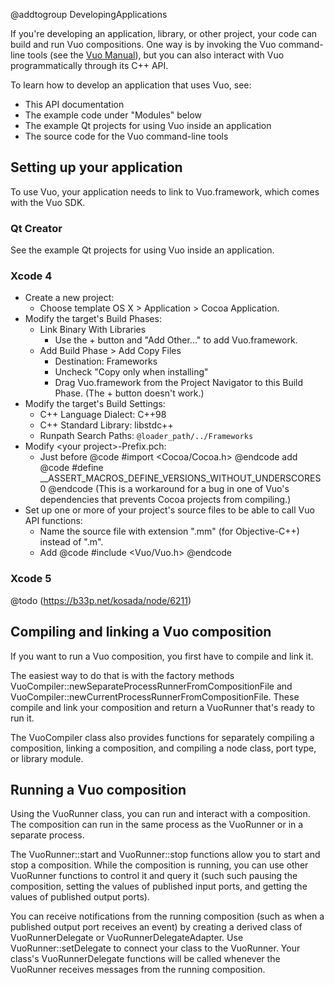 @addtogroup DevelopingApplications

If you're developing an application, library, or other project, your code can build and run Vuo compositions. One way is by invoking the Vuo command-line tools (see the [Vuo Manual](http://vuo.org/support)), but you can also interact with Vuo programmatically through its C++ API. 

To learn how to develop an application that uses Vuo, see: 

   - This API documentation
   - The example code under "Modules" below
   - The example Qt projects for using Vuo inside an application
   - The source code for the Vuo command-line tools



## Setting up your application

To use Vuo, your application needs to link to Vuo.framework, which comes with the Vuo SDK. 


### Qt Creator

See the example Qt projects for using Vuo inside an application. 


### Xcode 4

  - Create a new project:
    - Choose template OS X > Application > Cocoa Application. 
  - Modify the target's Build Phases: 
    - Link Binary With Libraries
      - Use the + button and "Add Other..." to add Vuo.framework. 
    - Add Build Phase > Add Copy Files
      - Destination: Frameworks
      - Uncheck "Copy only when installing"
      - Drag Vuo.framework from the Project Navigator to this Build Phase. (The + button doesn't work.) 
  - Modify the target's Build Settings: 
    - C++ Language Dialect: C++98
    - C++ Standard Library: libstdc++
    - Runpath Search Paths: `@loader_path/../Frameworks`
  - Modify &lt;your project&gt;-Prefix.pch: 
    - Just before @code #import <Cocoa/Cocoa.h> @endcode add @code #define __ASSERT_MACROS_DEFINE_VERSIONS_WITHOUT_UNDERSCORES 0 @endcode (This is a workaround for a bug in one of Vuo's dependencies that prevents Cocoa projects from compiling.)
  - Set up one or more of your project's source files to be able to call Vuo API functions: 
    - Name the source file with extension ".mm" (for Objective-C++) instead of ".m". 
    - Add @code #include <Vuo/Vuo.h> @endcode


### Xcode 5

@todo (https://b33p.net/kosada/node/6211)


## Compiling and linking a Vuo composition

If you want to run a Vuo composition, you first have to compile and link it. 

The easiest way to do that is with the factory methods VuoCompiler::newSeparateProcessRunnerFromCompositionFile and VuoCompiler::newCurrentProcessRunnerFromCompositionFile. These compile and link your composition and return a VuoRunner that's ready to run it. 

The VuoCompiler class also provides functions for separately compiling a composition, linking a composition, and compiling a node class, port type, or library module. 



## Running a Vuo composition

Using the VuoRunner class, you can run and interact with a composition. The composition can run in the same process as the VuoRunner or in a separate process. 

The VuoRunner::start and VuoRunner::stop functions allow you to start and stop a composition. While the composition is running, you can use other VuoRunner functions to control it and query it (such such pausing the composition, setting the values of published input ports, and getting the values of published output ports). 

You can receive notifications from the running composition (such as when a published output port receives an event) by creating a derived class of VuoRunnerDelegate or VuoRunnerDelegateAdapter. Use VuoRunner::setDelegate to connect your class to the VuoRunner. Your class's VuoRunnerDelegate functions will be called whenever the VuoRunner receives messages from the running composition. 
